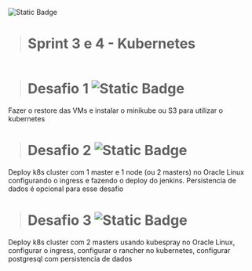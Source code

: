 ![Static Badge](https://img.shields.io/badge/STATUS-Em_Desenvolvimento-FFC000)
># Sprint 3 e 4 - Kubernetes 
<div align="center"> <img src="" /> </div>



># Desafio 1 ![Static Badge](https://img.shields.io/badge/STATUS-Ainda_ser%C3%A1_Iniciado-red) 
Fazer o restore das VMs e instalar o minikube ou S3 para utilizar o kubernetes



># Desafio 2 ![Static Badge](https://img.shields.io/badge/STATUS-Ainda_ser%C3%A1_Iniciado-red)
Deploy k8s cluster com 1 master e 1 node (ou 2 masters) no Oracle Linux configurando o ingress e fazendo o deploy do jenkins. Persistencia de dados é opcional para esse desafio



># Desafio 3 ![Static Badge](https://img.shields.io/badge/STATUS-Ainda_ser%C3%A1_Iniciado-red)
Deploy k8s cluster com 2 masters usando kubespray no Oracle Linux, configurar o ingress, configurar o rancher no kubernetes, configurar postgresql com persistencia de dados
